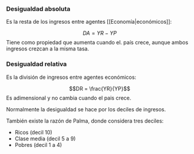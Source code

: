 
### Desigualdad absoluta 

Es la resta de los ingresos entre agentes [[Economía|económicos]]: 

$$DA = YR - YP$$ 
Tiene como propiedad que aumenta cuando el. país crece, aunque ambos ingresos crezcan a la misma tasa. 

### Desigualdad relativa 

Es la división de ingresos entre agentes económicos: 

$$DR = \frac{YR}{YP}$$ 
Es adimensional y no cambia cuando el pais crece. 

Normalmente la desigualdad se hace por los deciles de ingresos. 

También existe la razón de Palma, donde considera tres deciles: 
- Ricos (decil 10)
- Clase media (decil 5 a 9)
- Pobres (decil 1 a 4)